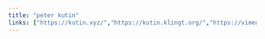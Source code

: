 ```yaml
---
title: "peter kutin"
links: ["https://kutin.xyz/","https://kutin.klingt.org/","https://vimeo.com/acousticfields"]
---
```



